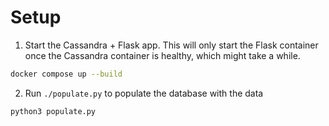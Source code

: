 # Setup

1. Start the Cassandra + Flask app. This will only start the Flask container once the Cassandra container is healthy, which might take a while.

```bash
docker compose up --build
```

2. Run `./populate.py` to populate the database with the data

```bash 
python3 populate.py
```
